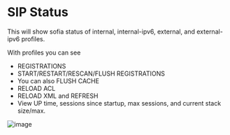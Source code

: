 # SIP Status

This will show sofia status of internal, internal-ipv6, external, and
external-ipv6 profiles.

With profiles you can see

-   REGISTRATIONS
-   START/RESTART/RESCAN/FLUSH REGISTRATIONS
-   You can also FLUSH CACHE
-   RELOAD ACL
-   RELOAD XML and REFRESH
-   View UP time, sessions since startup, max sessions, and current
    stack size/max.

![image](../_static/images/Status/fusionpbx_status_sip_status.jpg)
